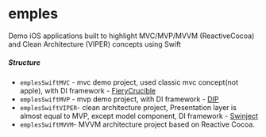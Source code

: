 # emples
Demo iOS applications built to highlight MVC/MVP/MVVM (ReactiveCocoa) and Clean Architecture (VIPER) concepts using Swift

##### Structure
* `emplesSwiftMVC` - mvc demo project, used classic mvc concept(not apple), with DI framework - [FieryCrucible](https://github.com/jkolb/FieryCrucible)
* `emplesSwiftMVP` - mvp demo project, with DI framework - [DIP](https://github.com/AliSoftware/Dip)
* `emplesSwiftVIPER`- clean architecture project, Presentation layer is almost equal to MVP, except model component,  DI framework - [Swinject](https://github.com/Swinject/Swinject)
* `emplesSwiftMVVM`- MVVM architecture project based on Reactive Cocoa.
